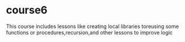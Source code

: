 # course6
This course includes lessons like creating local libraries toreusing some functions or procedures,recursion,and other lessons to improve logic
